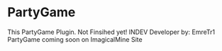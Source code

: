# PartyGame
This PartyGame Plugin. Not Finsihed yet! INDEV
Developer by: EmreTr1
PartyGame coming soon on ImagicalMine Site

